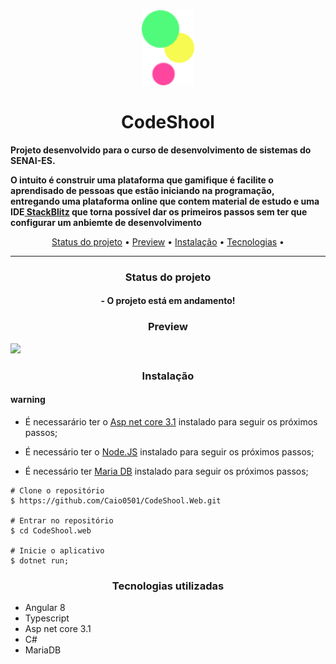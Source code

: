 ﻿</header>
  <div align="center"><img src="./.assets/AprenderLogo.svg" alt="logo" style=" width="120" height="120"/></div>
  <h1 align="center">CodeShool</h1>
  <p align="center"> 
    <strong>
      <p>Projeto desenvolvido para o curso de desenvolvimento de sistemas do SENAI-ES.</p>
      <p>O intuito é construir uma plataforma que gamifique é facilite o aprendisado de pessoas que estão iniciando na programação, entregando uma plataforma online que contem material de estudo e uma IDE<a href="https://stackblitz.com/"> StackBlitz</a> que torna possível dar os primeiros passos sem ter que configurar um anbiemte de desenvolvimento</p>
    </strong> 
  </p>
  <p align="center"> 
  <a href="#status">Status do projeto</a> •
    <a href="#preview">Preview</a> •
    <a href="#instalacao">Instalação</a> •
    <a href="#tecnologias">Tecnologias</a> •
  </p>
  <hr/>
</header>

<main>
  <div id="status">
    <h3 align="center">Status do projeto</h3>
    <h4 align="center">
      - O projeto está em andamento!
    </h4>
  </div>
  <div id="preview">
    <h3 align="center">Preview</h3>
    <img src="./.assets/Preview.gif">
  </div>
  <div id="instalacao">
    <h3 align="center">Instalação</h3>
    <h4>warning</h4>
    <ul>
      <li>
        <p>É necessarário ter o <a href="https://dotnet.microsoft.com/download/dotnet-core/3.1" target="_blank"> Asp net core 3.1</a> instalado para seguir os próximos passos;</p>
      </li>
       <li>
         <p>É necessário ter o <a href="https://nodejs.org/en/" target="_blank">Node.JS</a> instalado para seguir os próximos passos;</p>
      </li>
      <li>
         <p>É necessário ter <a href="https://mariadb.org/" target="_blank">Maria DB</a> instalado para seguir os próximos passos;</p>
      </li>
    </ul>
    
    # Clone o repositório
    $ https://github.com/Caio0501/CodeShool.Web.git
    
    # Entrar no repositório
    $ cd CodeShool.web

    # Inicie o aplicativo
    $ dotnet run;

  <div id="tecnologias">
    <h3 align="center">Tecnologias utilizadas</h3>
    <ul>
      <li>Angular 8</li>
      <li>Typescript</li>
      <li>Asp net core 3.1</li>
      <li>C#</li>
      <li>MariaDB</li>
    </ul>
  </div>
</main>
